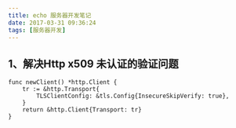 ```yaml
---
title: echo 服务器开发笔记
date: 2017-03-31 09:36:24
tags: [服务器开发]
---
```


## 1、解决Http x509 未认证的验证问题

```
func newClient() *http.Client {
	tr := &http.Transport{
		TLSClientConfig: &tls.Config{InsecureSkipVerify: true},
	}
	return &http.Client{Transport: tr}
}
```